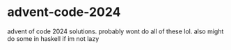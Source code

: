 # advent-code-2024
advent of code 2024 solutions. probably wont do all of these lol. also might do some in haskell if im not lazy
